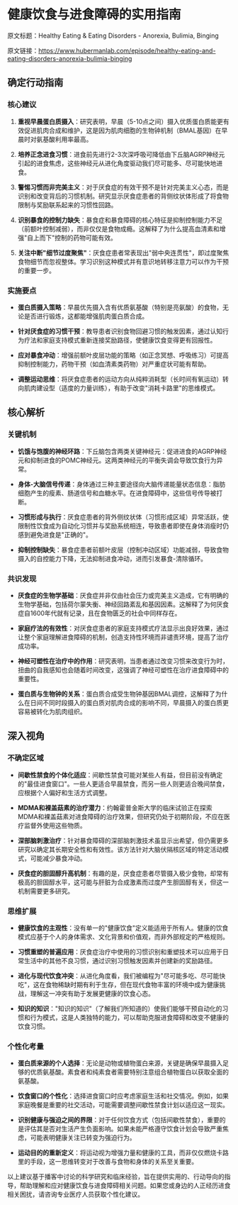 # 健康饮食与进食障碍的实用指南

原文标题：Healthy Eating & Eating Disorders - Anorexia, Bulimia, Binging

原文链接：https://www.hubermanlab.com/episode/healthy-eating-and-eating-disorders-anorexia-bulimia-binging

## 确定行动指南

### 核心建议

1. **重视早晨蛋白质摄入**：研究表明，早晨（5-10点之间）摄入优质蛋白质能更有效促进肌肉合成和维护，这是因为肌肉细胞的生物钟机制（BMAL基因）在早晨时对氨基酸利用率最高。

2. **培养正念进食习惯**：进食前先进行2-3次深呼吸可降低由下丘脑AGRP神经元引起的进食焦虑，这些神经元从进化角度驱动我们尽可能多、尽可能快地进食。

3. **警惕习惯而非完美主义**：对于厌食症的有效干预不是针对完美主义心态，而是识别和改变背后的习惯机制。研究显示厌食症患者的背侧纹状体形成了将食物限制与奖励联系起来的习惯性回路。

4. **识别暴食的控制力缺失**：暴食症和暴食障碍的核心特征是抑制控制能力不足（前额叶控制减弱），而非仅仅是食物成瘾。这解释了为什么提高血清素和增强"自上而下"控制的药物可能有效。

5. **关注中断"细节过度聚焦"**：厌食症患者常表现出"弱中央连贯性"，即过度聚焦食物细节而忽视整体。学习识别这种模式并有意识地转移注意力可以作为干预的重要一步。

### 实施要点

- **蛋白质摄入策略**：早晨优先摄入含有优质氨基酸（特别是亮氨酸）的食物，无论是否进行锻炼，这都能增强肌肉蛋白质合成。

- **针对厌食症的习惯干预**：教导患者识别食物回避习惯的触发因素，通过认知行为疗法和家庭支持模式重新连接奖励路径，使健康饮食变得更有回报性。

- **应对暴食冲动**：增强前额叶皮层功能的策略（如正念冥想、呼吸练习）可提高抑制控制能力，药物干预（如血清素类药物）对严重症状可能有帮助。

- **调整运动思维**：将厌食症患者的运动方向从纯粹消耗型（长时间有氧运动）转向肌肉建设型（适度的力量训练），有助于改变"消耗卡路里"的思维模式。

## 核心解析

### 关键机制

- **饥饿与饱腹的神经环路**：下丘脑包含两类关键神经元：促进进食的AGRP神经元和抑制进食的POMC神经元。这两类神经元的平衡失调会导致饮食行为异常。

- **身体-大脑信号传递**：身体通过三种主要途径向大脑传递能量状态信息：脂肪细胞产生的瘦素、肠道信号和血糖水平。在进食障碍中，这些信号传导被打断。

- **习惯形成与执行**：厌食症患者的背外侧纹状体（习惯形成区域）异常活跃，使限制性饮食成为自动化习惯并与奖励系统相连，导致患者即使在身体消瘦时仍感到避免进食是"正确的"。

- **抑制控制缺失**：暴食症患者前额叶皮层（控制冲动区域）功能减弱，导致食物摄入的自控能力下降，无法抑制进食冲动，进而引发暴食-清除循环。

### 共识发现

- **厌食症的生物学基础**：厌食症并非仅由社会压力或完美主义造成，它有明确的生物学基础，包括荷尔蒙失衡、神经回路紊乱和基因因素。这解释了为何厌食症自1600年代就有记录，且在食物匮乏的社会中同样存在。

- **家庭疗法的有效性**：对厌食症患者的家庭支持模式疗法显示出良好效果，通过让整个家庭理解进食障碍的机制，创造支持性环境而非谴责环境，提高了治疗成功率。

- **神经可塑性在治疗中的作用**：研究表明，当患者通过改变习惯来改变行为时，扭曲的自我感知也会随着时间改变，这强调了神经可塑性在治疗进食障碍中的重要性。

- **蛋白质与生物钟的关系**：蛋白质合成受生物钟基因BMAL调控，这解释了为什么在日间不同时段摄入的蛋白质对肌肉合成的影响不同，早晨摄入的蛋白质更容易被转化为肌肉组织。

## 深入视角

### 不确定区域

- **间歇性禁食的个体化适应**：间歇性禁食可能对某些人有益，但目前没有确定的"最佳进食窗口"。一些人更适合早晨禁食，而另一些人则更适合晚间禁食，应根据个人偏好和生活方式调整。

- **MDMA和裸盖菇素的治疗潜力**：约翰霍普金斯大学的临床试验正在探索MDMA和裸盖菇素对进食障碍的治疗效果，但研究仍处于初期阶段，不应在医疗监督外使用这些物质。

- **深部脑刺激治疗**：针对暴食障碍的深部脑刺激技术虽显示出希望，但仍需更多研究以确定其长期安全性和有效性。该方法针对大脑伏隔核区域的特定活动模式，可能减少暴食冲动。

- **厌食症的胆固醇升高机制**：有趣的是，厌食症患者尽管摄入极少食物，却常有极高的胆固醇水平，这可能与肝脏为合成激素而过度产生胆固醇有关，但这一机制需要更多研究。

### 思维扩展

- **健康饮食的主观性**：没有单一的"健康饮食"定义能适用于所有人。健康的饮食模式应基于个人的身体需求、文化背景和价值观，而非外部规定的严格规则。

- **习惯重塑的普遍应用**：厌食症治疗中使用的习惯识别和重塑技术可以应用于日常生活中的其他不良习惯，通过识别习惯触发因素并创建新的奖励路径。

- **进化与现代饮食冲突**：从进化角度看，我们被编程为"尽可能多吃、尽可能快吃"，这在食物稀缺时期有利于生存，但在现代食物丰富的环境中成为健康挑战，理解这一冲突有助于发展更健康的饮食心态。

- **知识的知识**："知识的知识"（了解我们所知道的）使我们能够干预自动化的习惯和行为模式，这是人类独特的能力，可以帮助克服进食障碍和改变不健康的饮食习惯。

### 个性化考量

- **蛋白质来源的个人选择**：无论是动物或植物蛋白来源，关键是确保早晨摄入足够的优质氨基酸。素食者和纯素食者需要特别注意组合植物蛋白以获取全面的氨基酸。

- **饮食窗口的个性化**：选择进食窗口时应考虑家庭生活和社交情况。例如，如果家庭晚餐是重要的社交活动，可能需要调整间歇性禁食计划以适应这一现实。

- **识别健康与强迫之间的界限**：对于任何饮食方式（包括间歇性禁食），重要的是评估其是否对生活产生负面影响。如果未能严格遵守饮食计划会导致严重焦虑，可能表明健康关注已转变为强迫行为。

- **运动目的的重新定义**：将运动视为增强力量和健康的工具，而非仅仅燃烧卡路里的手段，这一思维转变对于改善与食物和身体的关系至关重要。

以上建议基于播客中讨论的科学研究和临床经验，旨在提供实用的、行动导向的指导，帮助理解和应对健康饮食与进食障碍相关问题。如果您或身边的人正经历进食相关困扰，请咨询专业医疗人员获取个性化建议。
